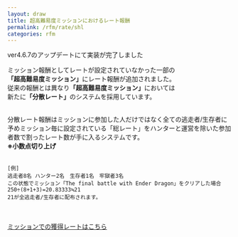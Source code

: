 ```yaml
---
layout: draw
title: 超高難易度ミッションにおけるレート報酬
permalink: /rfm/rate/shl
categories: rfm
---
```

<p class="alert alert-success">ver4.6.7のアップデートにて実装が完了しました</p>

ミッション報酬としてレートが設定されていなかった一部の<br>
<strong>「超高難易度ミッション」</strong>にレート報酬が追加されました。<br>
従来の報酬とは異なり<strong>「超高難易度ミッション」</strong>においては<br>
新たに<strong>「分散レート」</strong>のシステムを採用しています。<br>
<br>

分散レート報酬はミッションに参加した人だけではなく全ての逃走者/生存者に<br>
予めミッション毎に設定されている「総レート」をハンターと運営を除いた参加者数で割ったレート数が手に入るシステムです。<br>
<strong>※小数点切り上げ</strong><br>
<br>
```
[例]
逃走者8名 ハンター2名　生存者1名　牢獄者3名
この状態でミッション「The final battle with Ender Dragon」をクリアした場合
250÷(8+1+3)=20.83333≒21
21が全逃走者/生存者に配布されます。
```
<br><br>
[ミッションでの獲得レートはこちら](http://web.njj12.net/rfm/rate/mission)<br/>
